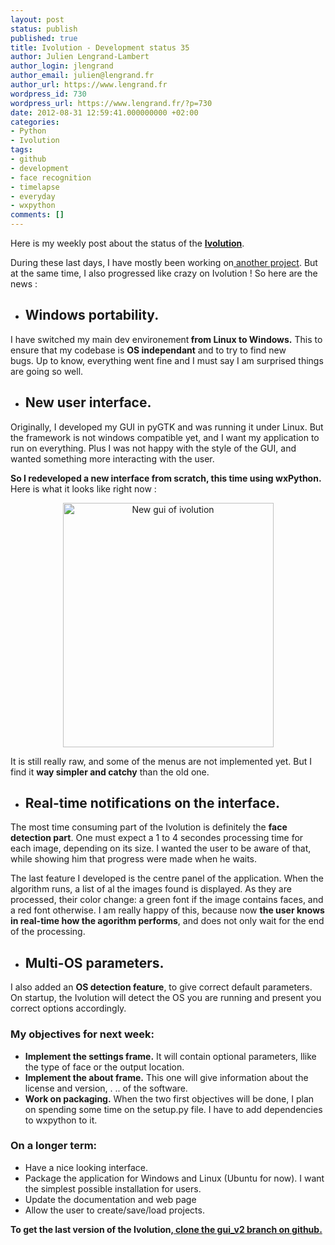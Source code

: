 ```yaml
---
layout: post
status: publish
published: true
title: Ivolution - Development status 35
author: Julien Lengrand-Lambert
author_login: jlengrand
author_email: julien@lengrand.fr
author_url: https://www.lengrand.fr
wordpress_id: 730
wordpress_url: https://www.lengrand.fr/?p=730
date: 2012-08-31 12:59:41.000000000 +02:00
categories:
- Python
- Ivolution
tags:
- github
- development
- face recognition
- timelapse
- everyday
- wxpython
comments: []
---
```

Here is my weekly post about the status of the <strong><a title="ivolution" href="https://jlengrand.github.com/FaceMovie/" target="_blank">Ivolution</a></strong>.

During these last days, I have mostly been working on<a title="The Pirate Patch, Python Flavored" href="https://www.lengrand.fr/2012/08/the-pirate-patch-python-flavored/" target="_blank"> another project</a>. But at the same time, I also progressed like crazy on Ivolution !
So here are the news :
<ul>
	<li>
<h2><strong>Windows portability.</strong></h2>
</li>
</ul>
I have switched my main dev environement<strong> from Linux to Windows.</strong> This to ensure that my codebase is <strong>OS independant</strong> and to try to find new bugs. Up to know, everything went fine and I must say I am surprised things are going so well.
<ul>
	<li>
<h2><strong>New user interface.</strong></h2>
</li>
</ul>
Originally, I developed my GUI in pyGTK and was running it under Linux. But the framework is not windows compatible yet, and I want my application to run on everything. Plus I was not happy with the style of the GUI, and wanted something more interacting with the user.

<strong>So I redeveloped a new interface from scratch, this time using wxPython.</strong> Here is what it looks like right now :

<center><a href="{{ site.url }}/images/posts/2012/08/ivolution_29_08.png"><img class=" wp-image-731 " title="ivolution_29_08" src="{{ site.url }}/images/posts/2012/08/ivolution_29_08.png" alt="New gui of ivolution" width="337" height="391" /></a></center>

It is still really raw, and some of the menus are not implemented yet. But I find it <strong>way simpler and catchy</strong> than the old one.
<ul>
	<li>
<h2><strong>Real-time notifications on the interface</strong>.</h2>
</li>
</ul>
The most time consuming part of the Ivolution is definitely the <strong>face detection part</strong>. One must expect a 1 to 4 secondes processing time for each image, depending on its size. I wanted the user to be aware of that, while showing him that progress were made when he waits.

The last feature I developed is the centre panel of the application. When the algorithm runs, a list of al the images found is displayed. As they are processed, their color change:
a green font if the image contains faces, and a red font otherwise.
I am really happy of this, because now <strong>the user knows in real-time how the agorithm performs</strong>, and does not only wait for the end of the processing.
<ul>
	<li>
<h2><strong>Multi-OS parameters.</strong></h2>
</li>
</ul>
I also added an <strong>OS detection feature</strong>, to give correct default parameters. On startup, the Ivolution will detect the OS you are running and present you correct options accordingly.
<h3><strong>My objectives for next week:</strong></h3>
<ul>
	<li><strong>Implement the settings frame.</strong> It will contain optional parameters, llike the type of face or the output location.</li>
	<li><strong>Implement the about frame.</strong> This one will give information about the license and version, . .. of the software.</li>
	<li><strong>Work on packaging.</strong> When the two first objectives will be done, I plan on spending some time on the setup.py file. I have to add dependencies to wxpython to it.</li>
</ul>
<h3><strong>On a longer term:</strong></h3>
<ul>
	<li>Have a nice looking interface.</li>
	<li>Package the application for Windows and Linux (Ubuntu for now). I want the simplest possible installation for users.</li>
	<li>Update the documentation and web page</li>
	<li>Allow the user to create/save/load projects.</li>
</ul>
<strong>To get the last version of the Ivolution,<a title="ivolution last" href="https://github.com/jlengrand/FaceMovie/tree/gui_v2" target="_blank"> clone the gui_v2 branch on github.</a></strong>
